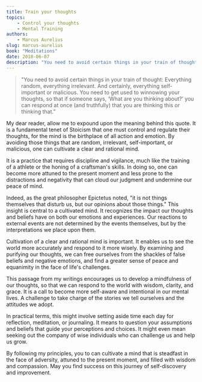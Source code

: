 ```yaml
---
title: Train your thoughts
topics:
    - Control your thoughts
    - Mental Training
authors:
    - Marcus Aurelius
slug: marcus-aurelius
book: "Meditations"
date: 2018-06-07
description: "You need to avoid certain things in your train of thought: Everything random, everything irrelevant. And certainly, everything self-important or malicious."
---
```


>"You need to avoid certain things in your train of thought: Everything random, everything irrelevant. And certainly, everything self-important or malicious. You need to get used to winnowing your thoughts, so that if someone says, ‘What are you thinking about?’ you can respond at once (and truthfully) that you are thinking this or thinking that.”

My dear reader, allow me to expound upon the meaning behind this quote. It is a fundamental tenet of Stoicism that one must control and regulate their thoughts, for the mind is the birthplace of all action and emotion. By avoiding those things that are random, irrelevant, self-important, or malicious, one can cultivate a clear and rational mind.

It is a practice that requires discipline and vigilance, much like the training of a athlete or the honing of a craftsman's skills. In doing so, one can become more attuned to the present moment and less prone to the distractions and negativity that can cloud our judgment and undermine our peace of mind.

Indeed, as the great philosopher Epictetus noted, "it is not things themselves that disturb us, but our opinions about those things." This insight is central to a cultivated mind. It recognizes the impact our thoughts and beliefs have on both our emotions and experiences. Our reactions to external events are not determined by the events themselves, but by the interpretations we place upon them.

Cultivation of a clear and rational mind is important. It enables us to see the world more accurately and respond to it more wisely. By examining and purifying our thoughts, we can free ourselves from the shackles of false beliefs and negative emotions, and find a greater sense of peace and equanimity in the face of life's challenges.

This passage from my writings encourages us to develop a mindfulness of our thoughts, so that we can respond to the world with wisdom, clarity, and grace. It is a call to become more self-aware and intentional in our mental lives. A challenge to take charge of the stories we tell ourselves and the attitudes we adopt.

In practical terms, this might involve setting aside time each day for reflection, meditation, or journaling. It means to question your assumptions and beliefs that guide your perceptions and choices. It might even mean seeking out the company of wise individuals who can challenge us and help us grow.

By following my principles, you to can cultivate a mind that is steadfast in the face of adversity, attuned to the present moment, and filled with wisdom and compassion. May you find success on this journey of self-discovery and improvement.
